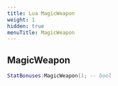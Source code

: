 ```yaml
---
title: Lua MagicWeapon
weight: 1
hidden: true
menuTitle: MagicWeapon
---
```

## MagicWeapon
```lua
StatBonuses:MagicWeapon(); -- bool
```